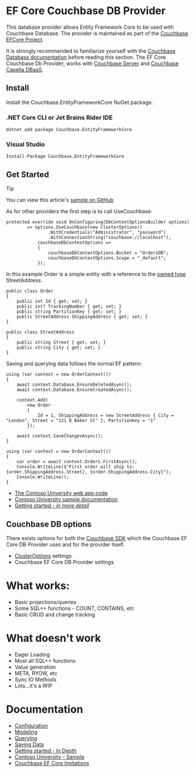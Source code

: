 # EF Core Couchbase DB Provider

This database provider allows Entity Framework Core to be used with Couchbase Database. The provider is maintained as part of the [Couchbase EFCore Project](https://github.com/couchbaselabs/couchbase-efcore-provider).

It is strongly recommended to familiarize yourself with the [Couchbase Database documentation](https://docs.couchbase.com/home/index.html) before reading this section. The EF Core Couchbase Db Provider, works
with [Couchbase Server](https://docs.couchbase.com/home/server.html) and [Couchbase Capella DBaaS](https://docs.couchbase.com/home/cloud.html).

## Install

Install the Couchbase.EntityFrameworkCore NuGet package.

### .NET Core CLI or Jet Brains Rider IDE
```dotnet add package Couchbase.EntityFrameworkCore```
### Visual Studio
```Install-Package Couchbase.EntityFrameworkCore```

## Get Started

> [!TIP]
> You can view this article's [sample on GitHub](https://github.com/couchbaselabs/couchbase-efcore-provider/tree/main/samples/ContosoUniversity)

As for other providers the first step is to call UseCouchbase:

```
protected override void OnConfiguring(DbContextOptionsBuilder options)
        => options.UseCouchbase(new ClusterOptions()
                .WithCredentials("Administrator", "password")
                .WithConnectionString("couchbase://localhost"),
            couchbaseDbContextOptions =>
            {
                couchbaseDbContextOptions.Bucket = "OrdersDB";
                couchbaseDbContextOptions.Scope = "_default";
            });
```

In this example Order is a simple entity with a reference to the [owned type](https://learn.microsoft.com/en-us/ef/core/modeling/owned-entities) StreetAddress.

```
public class Order
{
    public int Id { get; set; }
    public int? TrackingNumber { get; set; }
    public string PartitionKey { get; set; }
    public StreetAddress ShippingAddress { get; set; }
}
```
```
public class StreetAddress
{
    public string Street { get; set; }
    public string City { get; set; }
}
```

Saving and querying data follows the normal EF pattern:

```
using (var context = new OrderContext())
{
    await context.Database.EnsureDeletedAsync();
    await context.Database.EnsureCreatedAsync();

    context.Add(
        new Order
        {
            Id = 1, ShippingAddress = new StreetAddress { City = "London", Street = "221 B Baker St" }, PartitionKey = "1"
        });

    await context.SaveChangesAsync();
}

using (var context = new OrderContext())
{
    var order = await context.Orders.FirstAsync();
    Console.WriteLine($"First order will ship to: {order.ShippingAddress.Street}, {order.ShippingAddress.City}");
    Console.WriteLine();
}
```

* [The Contoso University web app code](https://github.com/couchbaselabs/couchbase-efcore-provider/tree/main/samples/ContosoUniversity)
* [Contoso University sample documentation](https://github.com/couchbaselabs/couchbase-efcore-provider/blob/main/docs/contoso-sample.md)
* [Getting started - _in more detail_](https://github.com/couchbaselabs/couchbase-efcore-provider/blob/main/docs/getting-started.md)

## Couchbase DB options
There exists options for both the [Couchbase SDK](https://docs.couchbase.com/dotnet-sdk/current/hello-world/start-using-sdk.html) which the Couchbase EF Core DB Provider uses and for the provider itself.
* [ClusterOptions](https://docs.couchbase.com/dotnet-sdk/current/ref/client-settings.html) settings
* Couchbase EF Core DB Provider settings

 # What works:
 * Basic projections/queries
 * Some SQL++ functions - COUNT, CONTAINS, etc
 * Basic CRUD and change tracking

 # What doesn't work
 * Eager Loading
 * Most all SQL++ functions
 * Value generation
 * META, RYOW, etc
 * Sync IO Methods
 * Lots...it's a WIP

# Documentation
* [Configuration](https://github.com/couchbaselabs/couchbase-efcore-provider/blob/main/docs/configuration.md)
* [Modeling](https://github.com/couchbaselabs/couchbase-efcore-provider/blob/main/docs/modeling.md)
* [Querying](https://github.com/couchbaselabs/couchbase-efcore-provider/blob/main/docs/Queries.md)
* [Saving Data](https://github.com/couchbaselabs/couchbase-efcore-provider/blob/main/docs/crud.md)
* [Getting started - In Depth](https://github.com/couchbaselabs/couchbase-efcore-provider/blob/main/docs/getting-started.md)
* [Contoso University - Sample](https://github.com/couchbaselabs/couchbase-efcore-provider/blob/main/docs/contoso-sample.md)
* [Couchbase EF Core limitations](https://github.com/couchbaselabs/couchbase-efcore-provider/blob/main/docs/limitations.md)
